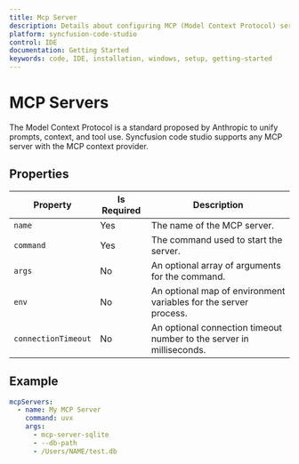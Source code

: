 ```yaml
---
title: Mcp Server
description: Details about configuring MCP (Model Context Protocol) servers that can be used as context providers in Syncfusion code studio IDE.
platform: syncfusion-code-studio
control: IDE
documentation: Getting Started
keywords: code, IDE, installation, windows, setup, getting-started
---
```


# MCP Servers

The Model Context Protocol is a standard proposed by Anthropic to unify prompts, context, and tool use. Syncfusion code studio supports any MCP server with the MCP context provider.

## Properties

<table>
  <thead>
    <tr>
      <th>Property</th>
      <th>Is Required</th>
      <th>Description</th>
    </tr>
  </thead>
  <tr>
    <td><code>name</code></td>
    <td>Yes</td>
    <td>The name of the MCP server.</td>
  </tr>
  <tr>
    <td><code>command</code></td>
    <td>Yes</td>
    <td>The command used to start the server.</td>
  </tr>
  <tr>
    <td><code>args</code></td>
    <td>No</td>
    <td>An optional array of arguments for the command.</td>
  </tr>
  <tr>
    <td><code>env</code></td>
    <td>No</td>
    <td>An optional map of environment variables for the server process.</td>
  </tr>
  <tr>
    <td><code>connectionTimeout</code></td>
    <td>No</td>
    <td>An optional connection timeout number to the server in milliseconds.</td>
  </tr>
</table>


## Example

```yaml
mcpServers:
  - name: My MCP Server
    command: uvx
    args:
      - mcp-server-sqlite
      - --db-path
      - /Users/NAME/test.db
 ```     
